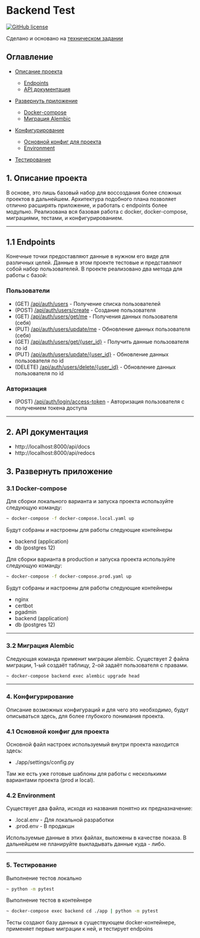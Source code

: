 # Backend Test

[![GitHub license](https://img.shields.io/badge/License-MIT-blue.svg?style=flat-square)](https://github.com/ILope92/SampleCode/blob/master/LICENSE)

Сделано и основано на [техническом задании](https://github.com/ILope92/backend_test/blob/master/docs/test_task.md)

## Оглавление

- [Описание проекта](#description)

  - [Endpoints](#endpoints)
  - [API документация](#api)

- [Развернуть приложение](#deploy)

  - [Docker-compose](#deploy)
  - [Миграция Alembic](#alembic)

- [Конфигурирование](#config)

  - [Основной конфиг для проекта](#configapp)
  - [Environment](#env)

- [Тестирование](#test)

<a name="description"></a>

## 1. Описание проекта

В основе, это лишь базовый набор для воссоздания более сложных проектов в дальнейшем. Архитектура подобного плана позволяет отлично расширять приложение, и работать с endpoints более модульно. Реализована вся базовая работа с docker, docker-compose, миграциями, тестами, и конфигурированием.

<hr>
<a name="endpoints"></a>

## 1.1 Endpoints

Конечные точки предоставляют данные в нужном его виде для различных целей. Данные в этом проекте тестовые и представляют собой набор пользователей.
В проекте реализовано два метода для работы с базой:

### Пользователи

- (GET) [/api/auth/users]() - Получение списка пользователей
- (POST) [/api/auth/users/create]() - Создание пользователя
- (GET) [/api/auth/users/get/me]() - Получения данных пользователя (себя)
- (PUT) [/api/auth/users/update/me]() - Обновление данных пользователя (себя)
- (GET) [/api/auth/users/get/{user_id}]() - Получить данные пользователя по id
- (PUT) [/api/auth/users/update/{user_id}]() - Обновление данных пользователя по id
- (DELETE) [/api/auth/users/delete/{user_id}]() - Обновление данных пользователя по id

### Авторизация

- (POST) [/api/auth/login/access-token]() - Авторизация пользователя с получением токена доступа

<hr>
<a name="api"></a>

## 2. API документация

- http://localhost:8000/api/docs
- http://localhost:8000/api/redocs

## 3. Развернуть приложение

<a name="deploy"></a>

### 3.1 Docker-compose

Для сборки локального варианта и запуска проекта используйте следующую команду:

```bash
~ docker-compose -f docker-compose.local.yaml up
```

Будут собраны и настроены для работы следующие контейнеры

- backend (application)
- db (postgres 12)

Для сборки варианта в production и запуска проекта используйте следующую команду:

```bash
~ docker-compose -f docker-compose.prod.yaml up
```

Будут собраны и настроены для работы следующие контейнеры

- nginx
- certbot
- pgadmin
- backend (application)
- db (postgres 12)

<hr>

### 3.2 Миграция Alembic

<a name="alembic"></a>
Следующая команда применит миграции alembic. Существует 2 файла миграции, 1-ый создаёт таблицу, 2-ой задаёт пользователя с правами.

```bash
~ docker-compose backend exec alembic upgrade head
```

<hr>
<a name="config"></a>

### 4. Конфигурирование

Описание возможных конфигураций и для чего это необходимо, будут описываться здесь, для более глубокого понимания проекта.
<a name="configapp"></a>

### 4.1 Основной конфиг для проекта

Основной файл настроек используемый внутри проекта находится здесь:

- ./app/settings/config.py

Там же есть уже готовые шаблоны для работы с несколькими вариантами проекта (prod и local).

### 4.2 Environment

<a name="env"></a>

Существует два файла, исходя из названия понятно их предназначение:

- .local.env - Для локальной разработки
- .prod.env - В продакшн

Используемые данные в этих файлах, выложены в качестве показа. В дальнейшем не планируйте выкладывать данные куда - либо.

<hr>
<a name="test"></a>

### 5. Тестирование

Выполнение тестов локально

```bash
~ python -m pytest
```

Выполнение тестов в контейнере

```bash
~ docker-compose exec backend cd ./app | python -m pytest
```

Тесты создают базу данных в существующем docker-контейнере, применяет первые миграции к ней, и тестирует endpoins
